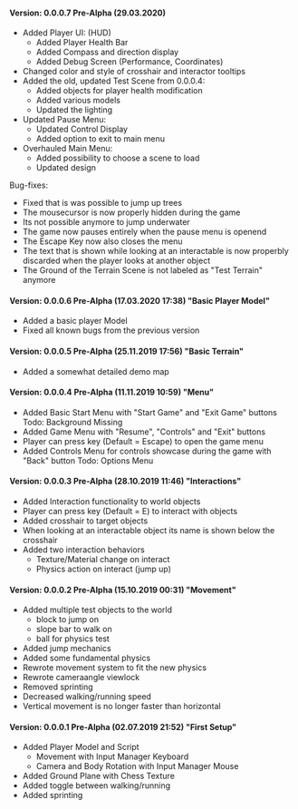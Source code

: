 
#### Version: 0.0.0.7 Pre-Alpha (29.03.2020)
- Added Player UI: (HUD)
	- Added Player Health Bar
	- Added Compass and direction display
	- Added Debug Screen (Performance, Coordinates)
- Changed color and style of crosshair and interactor tooltips
- Added the old, updated Test Scene from 0.0.0.4:
	- Added objects for player health modification
	- Added various models
	- Updated the lighting
- Updated Pause Menu:
	- Updated Control Display
	- Added option to exit to main menu
- Overhauled Main Menu:
	- Added possibility to choose a scene to load
	- Updated design

Bug-fixes:
- Fixed that is was possible to jump up trees
- The mousecursor is now properly hidden during the game
- Its not possible anymore to jump underwater
- The game now pauses entirely when the pause menu is openend
- The Escape Key now also closes the menu
- The text that is shown while looking at an interactable is now properbly discarded when the player looks at another object
- The Ground of the Terrain Scene is not labeled as "Test Terrain" anymore

#### Version: 0.0.0.6 Pre-Alpha (17.03.2020 17:38) "Basic Player Model"
- Added a basic player Model
- Fixed all known bugs from the previous version

#### Version: 0.0.0.5 Pre-Alpha (25.11.2019 17:56) "Basic Terrain"
- Added a somewhat detailed demo map

#### Version: 0.0.0.4 Pre-Alpha (11.11.2019 10:59) "Menu"
- Added Basic Start Menu with "Start Game" and "Exit Game" buttons
																				Todo: Background Missing
- Added Game Menu with "Resume", "Controls" and "Exit" buttons
- Player can press key (Default = Escape) to open the game menu
- Added Controls Menu for controls showcase during the game with "Back" button
																				Todo: Options Menu
																				
#### Version: 0.0.0.3 Pre-Alpha (28.10.2019 11:46) "Interactions"
- Added Interaction functionality to world objects
- Player can press key (Default = E) to interact with objects
- Added crosshair to target objects
- When looking at an interactable object its name is shown below the crosshair
- Added two interaction behaviors
	- Texture/Material change on interact
	- Physics action on interact (jump up)

#### Version: 0.0.0.2 Pre-Alpha (15.10.2019 00:31) "Movement"
- Added multiple test objects to the world
	- block to jump on
	- slope bar to walk on
	- ball for physics test
- Added jump mechanics
- Added some fundamental physics
- Rewrote movement system to fit the new physics
- Rewrote cameraangle viewlock
- Removed sprinting
- Decreased walking/running speed
- Vertical movement is no longer faster than horizontal

#### Version: 0.0.0.1 Pre-Alpha (02.07.2019 21:52) "First Setup"
- Added Player Model and Script
	- Movement with Input Manager Keyboard
	- Camera and Body Rotation with Input Manager Mouse
- Added Ground Plane with Chess Texture
- Added toggle between walking/running
- Added sprinting
